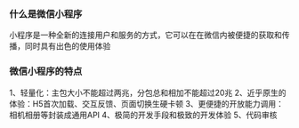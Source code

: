 ### 什么是微信小程序
小程序是一种全新的连接用户和服务的方式，它可以在在微信内被便捷的获取和传播，同时具有出色的使用体验

### 微信小程序的特点
1、轻量化：主包大小不能超过两兆，分包总和相加不能超过20兆
2、近乎原生的体验：H5首次加载、交互反馈、页面切换生硬卡顿
3、更便捷的开放能力调用：相机相册等封装成通用API
4、极简的开发手段和极致的开发体验
5、代码审核